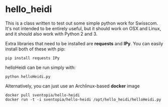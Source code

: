 # hello_heidi

This is a class written to test out some simple python work for Swisscom. It's not intended to be entirely useful, but it should work on OSX and Linux, and it should also work with Python 2 and 3.

Extra libraries that need to be installed are **requests** and **IPy**. You can easily install both of these with pip: 
```
pip install requests IPy
```

helloHeidi can be run simply with:
```
python helloHeidi.py
```
Alternatively, you can just use an Archlinux-based **docker** image 
```
docker pull sventopia/hello-heidi
docker run -t -i sventopia/hello-heidi /opt/hello_heidi/helloHeidi.py
```
